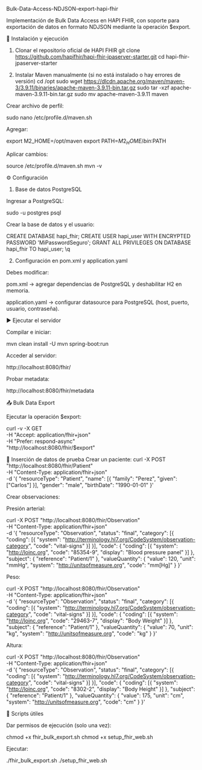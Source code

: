 Bulk-Data-Access-NDJSON-export-hapi-fhir

Implementación de Bulk Data Access en HAPI FHIR, con soporte para exportación de datos en formato NDJSON mediante la operación $export.

🚀 Instalación y ejecución
1. Clonar el repositorio oficial de HAPI FHIR
git clone https://github.com/hapifhir/hapi-fhir-jpaserver-starter.git
cd hapi-fhir-jpaserver-starter

2. Instalar Maven manualmente (si no está instalado o hay errores de versión)
cd /opt
sudo wget https://dlcdn.apache.org/maven/maven-3/3.9.11/binaries/apache-maven-3.9.11-bin.tar.gz
sudo tar -xzf apache-maven-3.9.11-bin.tar.gz
sudo mv apache-maven-3.9.11 maven


Crear archivo de perfil:

sudo nano /etc/profile.d/maven.sh


Agregar:

export M2_HOME=/opt/maven
export PATH=$M2_HOME/bin:$PATH


Aplicar cambios:

source /etc/profile.d/maven.sh
mvn -v

⚙️ Configuración
1. Base de datos PostgreSQL

Ingresar a PostgreSQL:

sudo -u postgres psql


Crear la base de datos y el usuario:

CREATE DATABASE hapi_fhir;
CREATE USER hapi_user WITH ENCRYPTED PASSWORD 'MiPasswordSeguro';
GRANT ALL PRIVILEGES ON DATABASE hapi_fhir TO hapi_user;
\q

2. Configuración en pom.xml y application.yaml

Debes modificar:

pom.xml → agregar dependencias de PostgreSQL y deshabilitar H2 en memoria.

application.yaml → configurar datasource para PostgreSQL (host, puerto, usuario, contraseña).

▶️ Ejecutar el servidor

Compilar e iniciar:

mvn clean install -U
mvn spring-boot:run


Acceder al servidor:

http://localhost:8080/fhir/


Probar metadata:

http://localhost:8080/fhir/metadata

📤 Bulk Data Export

Ejecutar la operación $export:

curl -v -X GET \
  -H "Accept: application/fhir+json" \
  -H "Prefer: respond-async" \
  "http://localhost:8080/fhir/\$export"

🧪 Inserción de datos de prueba
Crear un paciente:
curl -X POST "http://localhost:8080/fhir/Patient" \
  -H "Content-Type: application/fhir+json" \
  -d '{
    "resourceType": "Patient",
    "name": [{
      "family": "Perez",
      "given": ["Carlos"]
    }],
    "gender": "male",
    "birthDate": "1990-01-01"
  }'

Crear observaciones:

Presión arterial:

curl -X POST "http://localhost:8080/fhir/Observation" \
  -H "Content-Type: application/fhir+json" \
  -d '{
    "resourceType": "Observation",
    "status": "final",
    "category": [{
      "coding": [{
        "system": "http://terminology.hl7.org/CodeSystem/observation-category",
        "code": "vital-signs"
      }]
    }],
    "code": {
      "coding": [{
        "system": "http://loinc.org",
        "code": "85354-9",
        "display": "Blood pressure panel"
      }]
    },
    "subject": {
      "reference": "Patient/1"
    },
    "valueQuantity": {
      "value": 120,
      "unit": "mmHg",
      "system": "http://unitsofmeasure.org",
      "code": "mm[Hg]"
    }
  }'


Peso:

curl -X POST "http://localhost:8080/fhir/Observation" \
  -H "Content-Type: application/fhir+json" \
  -d '{
    "resourceType": "Observation",
    "status": "final",
    "category": [{
      "coding": [{
        "system": "http://terminology.hl7.org/CodeSystem/observation-category",
        "code": "vital-signs"
      }]
    }],
    "code": {
      "coding": [{
        "system": "http://loinc.org",
        "code": "29463-7",
        "display": "Body Weight"
      }]
    },
    "subject": {
      "reference": "Patient/1"
    },
    "valueQuantity": {
      "value": 70,
      "unit": "kg",
      "system": "http://unitsofmeasure.org",
      "code": "kg"
    }
  }'


Altura:

curl -X POST "http://localhost:8080/fhir/Observation" \
  -H "Content-Type: application/fhir+json" \
  -d '{
    "resourceType": "Observation",
    "status": "final",
    "category": [{
      "coding": [{
        "system": "http://terminology.hl7.org/CodeSystem/observation-category",
        "code": "vital-signs"
      }]
    }],
    "code": {
      "coding": [{
        "system": "http://loinc.org",
        "code": "8302-2",
        "display": "Body Height"
      }]
    },
    "subject": {
      "reference": "Patient/1"
    },
    "valueQuantity": {
      "value": 175,
      "unit": "cm",
      "system": "http://unitsofmeasure.org",
      "code": "cm"
    }
  }'

🔧 Scripts útiles

Dar permisos de ejecución (solo una vez):

chmod +x fhir_bulk_export.sh
chmod +x setup_fhir_web.sh


Ejecutar:

./fhir_bulk_export.sh
./setup_fhir_web.sh
